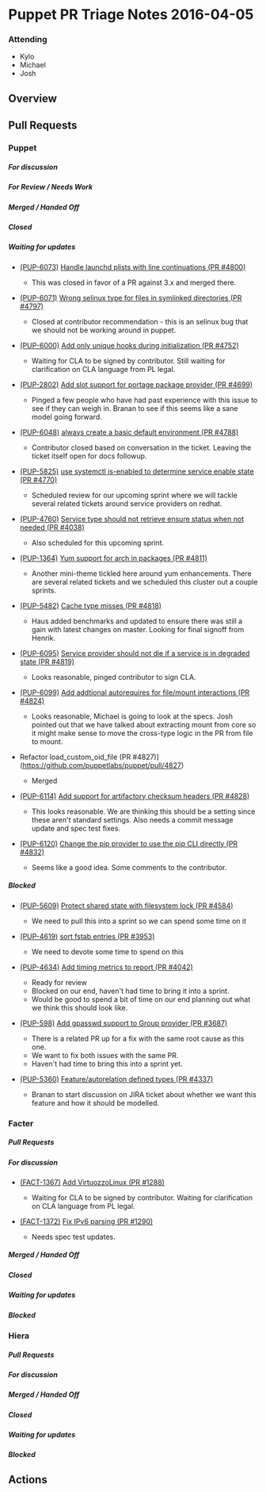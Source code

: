 # Puppet PR Triage Notes 2016-04-05

### Attending
- Kylo
- Michael
- Josh

## Overview

## Pull Requests

### Puppet

##### For discussion

##### For Review / Needs Work

##### Merged / Handed Off

##### Closed

##### Waiting for updates

* [(PUP-6073)](https://tickets.puppetlabs.com/browse/PUP-6073) [Handle launchd plists with line continuations (PR #4800)](https://github.com/puppetlabs/puppet/pull/4800)
  - This was closed in favor of a PR against 3.x and merged there.

* [(PUP-6071)](https://tickets.puppetlabs.com/browse/PUP-6071) [Wrong selinux type for files in symlinked directories (PR #4797)](https://github.com/puppetlabs/puppet/pull/4797)
  - Closed at contributor recommendation - this is an selinux bug that we should not be working around in puppet.

* [(PUP-6000)](https://tickets.puppetlabs.com/browse/PUP-6000) [Add only unique hooks during initialization (PR #4752)](https://github.com/puppetlabs/puppet/pull/4752)
  - Waiting for CLA to be signed by contributor. Still waiting for clarification on CLA language from PL legal.

* [(PUP-2802)](https://tickets.puppetlabs.com/browse/PUP-2802) [Add slot support for portage package provider (PR #4699)](https://github.com/puppetlabs/puppet/pull/4699)
  - Pinged a few people who have had past experience with this issue to see if they can weigh in. Branan to see if this seems like a sane model going forward.

* [(PUP-6048)](https://tickets.puppetlabs.com/browse/PUP-6048) [always create a basic default environment (PR #4788)](https://github.com/puppetlabs/puppet/pull/4788)
  - Contributor closed based on conversation in the ticket. Leaving the ticket itself open for docs followup.

* [(PUP-5825)](https://tickets.puppetlabs.com/browse/PUP-5825) [use systemctl is-enabled to determine service enable state (PR #4770)](https://github.com/puppetlabs/puppet/pull/4770)
  - Scheduled review for our upcoming sprint where we will tackle several related tickets around service providers on redhat.

* [(PUP-4760)](https://tickets.puppetlabs.com/browse/PUP-4760) [Service type should not retrieve ensure status when not needed (PR #4038)](https://github.com/puppetlabs/puppet/pull/4038)
  - Also scheduled for this upcoming sprint.

* [(PUP-1364)](https://tickets.puppetlabs.com/browse/PUP-1364) [Yum support for arch in packages (PR #4811)](https://github.com/puppetlabs/puppet/pull/4811)
  - Another mini-theme tickled here around yum enhancements. There are several related tickets and we scheduled this cluster out a couple sprints.

* [(PUP-5482)](https://tickets.puppetlabs.com/browse/PUP-5482) [Cache type misses (PR #4818)](https://github.com/puppetlabs/puppet/pull/4818)
  - Haus added benchmarks and updated to ensure there was still a gain with latest changes on master. Looking for final signoff from Henrik.

* [(PUP-6095)](https://tickets.puppetlabs.com/browse/PUP-6095) [Service provider should not die if a service is in degraded state (PR #4819)](https://github.com/puppetlabs/puppet/pull/4819)
  - Looks reasonable, pinged contributor to sign CLA.

* [(PUP-6099)](https://tickets.puppetlabs.com/browse/PUP-6099) [Add addtional autorequires for file/mount interactions (PR #4824)](https://github.com/puppetlabs/puppet/pull/4824)
  - Looks reasonable, Michael is going to look at the specs. Josh pointed out that we have talked about extracting mount from core so it might make sense to move the
    cross-type logic in the PR from file to mount.

* Refactor load_custom_oid_file (PR #4827)](https://github.com/puppetlabs/puppet/pull/4827)
  - Merged

* [(PUP-6114)](https://tickets.puppetlabs.com/browse/PUP-6114) [Add support for artifactory checksum headers (PR #4828)](https://github.com/puppetlabs/puppet/pull/4828)
  - This looks reasonable. We are thinking this should be a setting since these aren't standard settings. Also needs a commit message update and spec test fixes.

* [(PUP-6120)](https://tickets.puppetlabs.com/browse/PUP-6120) [Change the pip provider to use the pip CLI directly (PR #4832)](https://github.com/puppetlabs/puppet/pull/4832)
  - Seems like a good idea. Some comments to the contributor.

##### Blocked

* [(PUP-5609)](https://tickets.puppetlabs.com/browse/PUP-5609) [Protect shared state with filesystem lock (PR #4584)](https://github.com/puppetlabs/puppet/pull/4584)
  - We need to pull this into a sprint so we can spend some time on it

* [(PUP-4619)](https://tickets.puppetlabs.com/browse/PUP-4619) [sort fstab entries (PR #3953)](https://github.com/puppetlabs/puppet/pull/3953)
  - We need to devote some time to spend on this

* [(PUP-4634)](https://tickets.puppetlabs.com/browse/PUP-4634) [Add timing metrics to report (PR #4042)](https://github.com/puppetlabs/puppet/pull/4042)
  - Ready for review
  - Blocked on our end, haven't had time to bring it into a sprint.
  - Would be good to spend a bit of time on our end planning out what we think this should look like.

* [(PUP-598)](https://tickets.puppetlabs.com/browse/PUP-598) [Add gpasswd support to Group provider (PR #3687)](https://github.com/puppetlabs/puppet/pull/3687)
  - There is a related PR up for a fix with the same root cause as this one.
  - We want to fix both issues with the same PR.
  - Haven't had time to bring this into a sprint yet.

* [(PUP-5360)](https://tickets.puppetlabs.com/browse/PUP-5360) [Feature/autorelation defined types (PR #4337)](https://github.com/puppetlabs/puppet/pull/4337)
  - Branan to start discussion on JIRA ticket about whether we want this feature and how it should be modelled.

### Facter

##### Pull Requests

##### For discussion

* [(FACT-1367)](https://tickets.puppetlabs.com/browse/FACT-1367) [Add VirtuozzoLinux (PR #1288)](https://github.com/puppetlabs/puppet/pull/1288)
  - Waiting for CLA to be signed by contributor. Waiting for clarification on CLA language from PL legal.

* [(FACT-1372)](https://tickets.puppetlabs.com/browse/FACT-1372) [Fix IPv6 parsing (PR #1290)](https://github.com/puppetlabs/puppet/pull/1290)
  - Needs spec test updates.

##### Merged / Handed Off

##### Closed

##### Waiting for updates

##### Blocked

### Hiera

##### Pull Requests

##### For discussion

##### Merged / Handed Off

##### Closed

##### Waiting for updates

##### Blocked

## Actions

